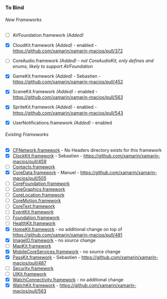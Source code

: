 ### To Bind
###### New Frameworks
- [ ] AVFoundation.framework *(Added)*
- [X] CloudKit.framework *(Added)* - enabled - https://github.com/xamarin/xamarin-macios/pull/372
- [ ] CoreAudio.framework *(Added)* - *not CoreAudioKit, only defines and enums, likely to support AVFoundation*
- [X] GameKit.framework *(Added)* - Sebastien - https://github.com/xamarin/xamarin-macios/pull/452
- [X] SceneKit.framework *(Added)* - enabled - https://github.com/xamarin/xamarin-macios/pull/563
- [X] SpriteKit.framework *(Added)* - enabled - https://github.com/xamarin/xamarin-macios/pull/543
- [X] UserNotifications.framework *(Added)* - enabled


###### Existing Frameworks
- [X] [CFNetwork.framework](https://github.com/xamarin/xamarin-macios/wiki/CFNetwork-watchOS-Beta1) - No Headers directory exists for this framework
- [X] [ClockKit.framework](https://github.com/xamarin/xamarin-macios/wiki/ClockKit-watchOS-Beta1) - Sebastien - https://github.com/xamarin/xamarin-macios/pull/459
- [ ] [Contacts.framework](https://github.com/xamarin/xamarin-macios/wiki/Contacts-watchOS-Beta1)
- [X] [CoreData.framework](https://github.com/xamarin/xamarin-macios/wiki/CoreData-watchOS-Beta1) - Manuel - https://github.com/xamarin/xamarin-macios/pull/505
- [ ] [CoreFoundation.framework](https://github.com/xamarin/xamarin-macios/wiki/CoreFoundation-watchOS-Beta1)
- [ ] [CoreGraphics.framework](https://github.com/xamarin/xamarin-macios/wiki/CoreGraphics-watchOS-Beta1)
- [ ] [CoreLocation.framework](https://github.com/xamarin/xamarin-macios/wiki/CoreLocation-watchOS-Beta1)
- [ ] [CoreMotion.framework](https://github.com/xamarin/xamarin-macios/wiki/CoreMotion-watchOS-Beta1)
- [ ] [CoreText.framework](https://github.com/xamarin/xamarin-macios/wiki/CoreText-watchOS-Beta1)
- [ ] [EventKit.framework](https://github.com/xamarin/xamarin-macios/wiki/EventKit-watchOS-Beta1)
- [ ] [Foundation.framework](https://github.com/xamarin/xamarin-macios/wiki/Foundation-watchOS-Beta1)
- [ ] [HealthKit.framework](https://github.com/xamarin/xamarin-macios/wiki/HealthKit-watchOS-Beta1)
- [X] [HomeKit.framework](https://github.com/xamarin/xamarin-macios/wiki/HomeKit-watchOS-Beta1) - no additional change on top of https://github.com/xamarin/xamarin-macios/pull/481
- [X] [ImageIO.framework](https://github.com/xamarin/xamarin-macios/wiki/ImageIO-watchOS-Beta1) - no source change
- [ ] [MapKit.framework](https://github.com/xamarin/xamarin-macios/wiki/MapKit-watchOS-Beta1)
- [X] [MobileCoreServices.framework](https://github.com/xamarin/xamarin-macios/wiki/MobileCoreServices-watchOS-Beta1) - no source change
- [X] [PassKit.framework](https://github.com/xamarin/xamarin-macios/wiki/PassKit-watchOS-Beta1) - Sebastien - https://github.com/xamarin/xamarin-macios/pull/487
- [ ] [Security.framework](https://github.com/xamarin/xamarin-macios/wiki/Security-watchOS-Beta1)
- [ ] [UIKit.framework](https://github.com/xamarin/xamarin-macios/wiki/UIKit-watchOS-Beta1)
- [X] [WatchConnectivity.framework](https://github.com/xamarin/xamarin-macios/wiki/WatchConnectivity-watchOS-Beta1) - no additional change
- [X] [WatchKit.framework](https://github.com/xamarin/xamarin-macios/wiki/WatchKit-watchOS-Beta1) - https://github.com/xamarin/xamarin-macios/pull/563